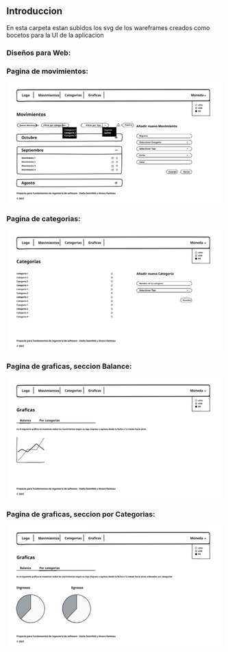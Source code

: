 ## Introduccion

En esta carpeta estan subidos los svg de los wareframes creados como bocetos para la UI de la aplicacion

### Diseños para Web:

### Pagina de movimientos:
<img src="Movimientos.svg" alt="pagina index"/>

### Pagina de categorias:
<img src="./Categorias.svg" alt="pagina categoria"/>

### Pagina de graficas, seccion Balance:
<img src="./Graficas%20-%20balance.svg" alt="pagina graficas balance"/>

### Pagina de graficas, seccion por Categorias:
<img src="Graficas%20-%20categoras.svg" alt="pagina graficas categorias"/>

